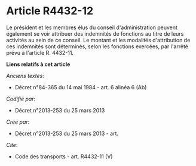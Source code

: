 # Article R4432-12

Le président et les membres élus du conseil d'administration peuvent également se voir attribuer des indemnités de fonctions
au titre de leurs activités au sein de ce conseil. Le montant et les modalités d'attribution de ces indemnités sont
déterminés, selon les fonctions exercées, par l'arrêté prévu à l'article R. 4432-11.

**Liens relatifs à cet article**

_Anciens textes_:

  - Décret n°84-365 du 14 mai 1984 - art. 6 alinéa 6 (Ab)

_Codifié par_:

  - Décret n°2013-253 du 25 mars 2013

_Créé par_:

  - Décret n°2013-253 du 25 mars 2013 - art.

_Cite_:

  - Code des transports - art. R4432-11 (V)
